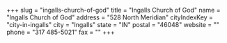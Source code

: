 +++
slug = "ingalls-church-of-god"
title = "Ingalls Church of God"
name = "Ingalls Church of God"
address = "528 North Meridian"
cityIndexKey = "city-in-ingalls"
city = "Ingalls"
state = "IN"
postal = "46048"
website = ""
phone = "317 485-5021"
fax = ""
+++
